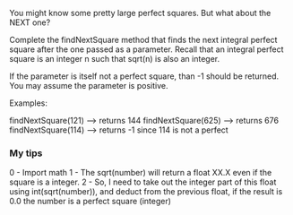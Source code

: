 You might know some pretty large perfect squares. But what about the NEXT one?

Complete the findNextSquare method that finds the next integral perfect square after the one passed as a parameter. Recall that an integral perfect square is an integer n such that sqrt(n) is also an integer.

If the parameter is itself not a perfect square, than -1 should be returned. You may assume the parameter is positive.

Examples:

findNextSquare(121) --> returns 144
findNextSquare(625) --> returns 676
findNextSquare(114) --> returns -1 since 114 is not a perfect

### My tips
0 - Import math
1 - The sqrt(number) will return a float XX.X even if the square is a integer.
2 - So, I need to take out the integer part of this float using int(sqrt(number)), and deduct from the previous float, if the result is 0.0 the number is a perfect square (integer)
